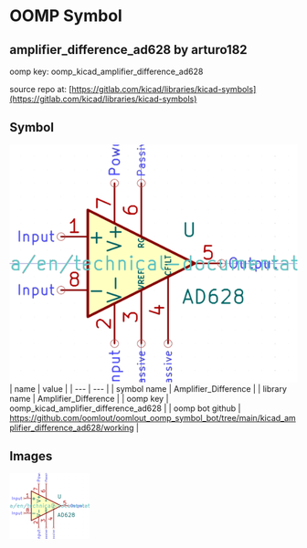 # OOMP Symbol  
## amplifier_difference_ad628  by arturo182  
  
oomp key: oomp_kicad_amplifier_difference_ad628  
  
source repo at: [https://gitlab.com/kicad/libraries/kicad-symbols](https://gitlab.com/kicad/libraries/kicad-symbols)  
## Symbol  
  
[![working.png](working_600.png)](working.png)  
| name | value | 
| --- | --- | 
| symbol name | Amplifier_Difference | 
| library name | Amplifier_Difference | 
| oomp key | oomp_kicad_amplifier_difference_ad628 | 
| oomp bot github | https://github.com/oomlout/oomlout_oomp_symbol_bot/tree/main/kicad_amplifier_difference_ad628/working | 
## Images  
  
[![working.png](working_140.png)](working.png)  
